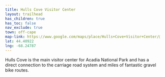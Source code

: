 ```yaml
---
title: Hulls Cove Visitor Center
layout: trailhead
has_children: true
has_toc: false
nav_exclude: true
town: off-cape
map-link: https://www.google.com/maps/place/Hulls+Cove+Visitor+Center/@44.4089658,-68.2498482,17z/data=!3m1!4b1!4m6!3m5!1s0x4caec00f88e95c93:0x52e77378f7cec889!8m2!3d44.4089658!4d-68.2472733!16s%2Fm%2F0dkc9zy?entry=ttu
lat: 44.40922
lng: -68.24787
---
```

Hulls Cove is the main visitor center for Acadia National Park and has a direct connection to the carriage road system and miles of fantastic gravel bike routes.